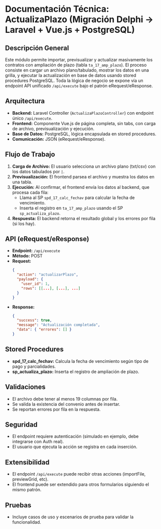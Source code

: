# Documentación Técnica: ActualizaPlazo (Migración Delphi → Laravel + Vue.js + PostgreSQL)

## Descripción General
Este módulo permite importar, previsualizar y actualizar masivamente los contratos con ampliación de plazo (tabla `ta_17_amp_plazo`). El proceso consiste en cargar un archivo plano/tabulado, mostrar los datos en una grilla, y ejecutar la actualización en base de datos usando stored procedures PostgreSQL. Toda la lógica de negocio se expone vía un endpoint API unificado `/api/execute` bajo el patrón eRequest/eResponse.

## Arquitectura
- **Backend:** Laravel Controller (`ActualizaPlazoController`) con endpoint único `/api/execute`.
- **Frontend:** Componente Vue.js de página completa, sin tabs, con carga de archivo, previsualización y ejecución.
- **Base de Datos:** PostgreSQL, lógica encapsulada en stored procedures.
- **Comunicación:** JSON (eRequest/eResponse).

## Flujo de Trabajo
1. **Carga de Archivo:** El usuario selecciona un archivo plano (txt/csv) con los datos tabulados por `|`.
2. **Previsualización:** El frontend parsea el archivo y muestra los datos en una tabla.
3. **Ejecución:** Al confirmar, el frontend envía los datos al backend, que procesa cada fila:
   - Llama al SP `spd_17_calc_fechav` para calcular la fecha de vencimiento.
   - Inserta el registro en `ta_17_amp_plazo` usando el SP `sp_actualiza_plazo`.
4. **Respuesta:** El backend retorna el resultado global y los errores por fila (si los hay).

## API (eRequest/eResponse)
- **Endpoint:** `/api/execute`
- **Método:** POST
- **Request:**
  ```json
  {
    "action": "actualizarPlazo",
    "payload": {
      "user_id": 1,
      "rows": [[...], [...], ...]
    }
  }
  ```
- **Response:**
  ```json
  {
    "success": true,
    "message": "Actualización completada",
    "data": { "errores": [] }
  }
  ```

## Stored Procedures
- **spd_17_calc_fechav:** Calcula la fecha de vencimiento según tipo de pago y parcialidades.
- **sp_actualiza_plazo:** Inserta el registro de ampliación de plazo.

## Validaciones
- El archivo debe tener al menos 19 columnas por fila.
- Se valida la existencia del convenio antes de insertar.
- Se reportan errores por fila en la respuesta.

## Seguridad
- El endpoint requiere autenticación (simulado en ejemplo, debe integrarse con Auth real).
- El usuario que ejecuta la acción se registra en cada inserción.

## Extensibilidad
- El endpoint `/api/execute` puede recibir otras acciones (importFile, previewGrid, etc).
- El frontend puede ser extendido para otros formularios siguiendo el mismo patrón.

## Pruebas
- Incluye casos de uso y escenarios de prueba para validar la funcionalidad.
